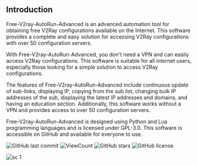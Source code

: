 ## Introduction
Free-V2ray-AutoRun-Advanced is an advanced automation tool for obtaining free V2Ray configurations available on the Internet. This software provides a complete and easy solution for accessing V2Ray configurations with over 50 configuration servers.

With Free-V2ray-AutoRun-Advanced, you don't need a VPN and can easily access V2Ray configurations. This software is suitable for all internet users, especially those looking for a simple solution to access V2Ray configurations.

The features of Free-V2ray-AutoRun-Advanced include continuous update of sub-links, displaying IP, copying from the sub list, changing bulk IP addresses of the sub, displaying the latest IP addresses and domains, and having an education section. Additionally, this software works without a VPN and provides access to over 50 configuration servers.

Free-V2ray-AutoRun-Advanced is designed using Python and Lua programming languages and is licensed under GPL-3.0. This software is accessible on GitHub and available for everyone to use.

![GitHub last commit](https://img.shields.io/github/last-commit/electron-v2ray/Free-V2ray-AutoRun-Advanced)
![ViewCount](https://views.whatilearened.today/views/github/electron-v2ray/repo.svg)
![GitHub stars](https://img.shields.io/github/stars/electron-v2ray/Free-V2ray-AutoRun-Advanced)
![GitHub license](https://img.shields.io/github/license/electron-v2ray/Free-V2ray-AutoRun-Advanced)

![sc 1 ](https://github.com/electron-v2ray/Free-V2ray-AutoRun-Advanced/assets/129282445/b4bafd2f-78ab-4d39-bfe3-6b74e95b07c0)
